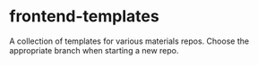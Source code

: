 frontend-templates
==================

A collection of templates for various materials repos. Choose the appropriate branch when starting a new repo.

